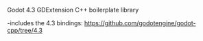 Godot 4.3 GDExtension C++ boilerplate library

-includes the 4.3 bindings:
  https://github.com/godotengine/godot-cpp/tree/4.3

